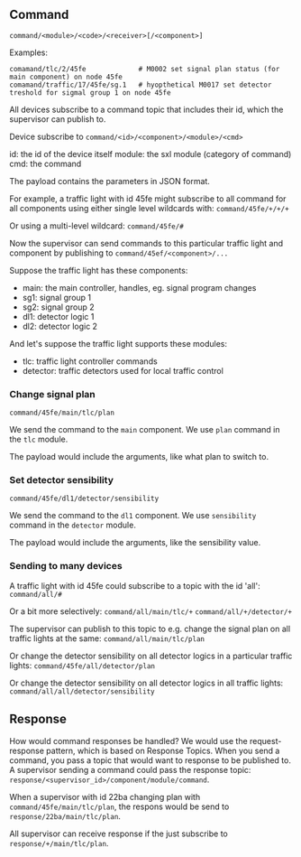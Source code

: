 ## Command
```
command/<module>/<code>/<receiver>[/<component>]
````

Examples:
```
comamand/tlc/2/45fe             # M0002 set signal plan status (for main component) on node 45fe
comamand/traffic/17/45fe/sg.1   # hyopthetical M0017 set detector treshold for sigmal group 1 on node 45fe
```


All devices subscribe to a command topic that includes their id, which the supervisor can publish to. 

Device subscribe to  `command/<id>/<component>/<module>/<cmd>`

id: the id of the device itself
module: the sxl module (category of command)
cmd: the command

The payload contains the parameters in JSON format.

For example, a traffic light with id 45fe might subscribe to all command for all components using either single level wildcards with:
`command/45fe/+/+/+` 

Or using a multi-level wildcard:
`command/45fe/#`

Now the supervisor can send commands to this particular traffic light and component by publishing to `command/45ef/<component>/...`

Suppose the traffic light has these components:

- main: the main controller, handles, eg. signal program changes
- sg1: signal group 1
- sg2: signal group 2
- dl1: detector logic 1
- dl2: detector logic 2

And let's suppose the traffic light supports these modules:
- tlc: traffic light controller commands
- detector: traffic detectors used for local traffic control


### Change signal plan
`command/45fe/main/tlc/plan`

We send the command to the `main` component.
We use `plan` command in the `tlc` module.

The payload would include the arguments, like what plan to switch to.

### Set detector sensibility
`command/45fe/dl1/detector/sensibility`

We send the command to the `dl1` component.
We use `sensibility` command in the `detector` module.

The payload would include the arguments, like the sensibility value.

### Sending to many devices
A traffic light with id 45fe could subscribe to a topic with the id 'all':
`command/all/#`

Or a bit more selectively:
`command/all/main/tlc/+` 
`command/all/+/detector/+` 

The supervisor can publish to this topic to e.g. change the signal plan on all traffic lights at the same:
`command/all/main/tlc/plan`

Or change the detector sensibility on all detector logics in a particular traffic lights:
`command/45fe/all/detector/plan`

Or change the detector sensibility on all detector logics in all traffic lights:
`command/all/all/detector/sensibility`


## Response
How would command responses be handled? We would use the request-response pattern, which is based on Response Topics. When you send a command, you pass a topic that would want to response to be published to. A supervisor sending a command could pass the response topic:
`response/<supervisor_id>/component/module/command`.

When a supervisor with id 22ba changing plan with `command/45fe/main/tlc/plan`, the respons would be send to `response/22ba/main/tlc/plan`.

All supervisor can receive response if the just subscribe to `response/+/main/tlc/plan`.
